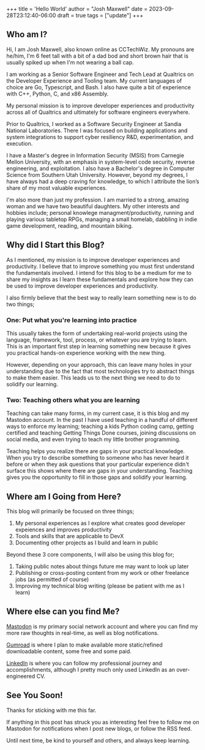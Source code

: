 +++
title = 'Hello World'
author = "Josh Maxwell"
date = 2023-09-28T23:12:40-06:00
draft = true
tags = ["update"]
+++

## Who am I?

Hi, I am Josh Maxwell, also known online as CCTechWiz. My pronouns are he/him, I'm 6 feet tall with a bit of a dad bod and short brown hair that is usually spiked up when I'm not wearing a ball cap.

I am working as a Senior Software Engineer and Tech Lead at Qualtrics on the Developer Experience and Tooling team. My current languages of choice are Go, Typescript, and Bash. I also have quite a bit of experience with C++, Python, C, and x86 Assembly.

My personal mission is to improve developer experiences and productivity across all of Qualtrics and ultimately for software engineers everywhere.

Prior to Qualtrics, I worked as a Software Security Engineer at Sandia National Laboratories. There I was focused on building applications and system integrations to support cyber resiliency R&D, experimentation, and execution.

I have a Master's degree in Information Security (MSIS) from Carnegie Mellon University, with an emphasis in system-level code security, reverse engineering, and exploitation. I also have a Bachelor's degree in Computer Science from Southern Utah University. However, beyond my degrees, I have always had a deep craving for knowledge, to which I attribute the lion’s share of my most valuable experiences.

I'm also more than just my profession. I am married to a strong, amazing woman and we have two beautiful daughters. My other interests and hobbies include; personal knowlege managment/productivity, running and playing various tabletop RPGs, managing a small homelab, dabbling in indie game development, reading, and mountain biking.


## Why did I Start this Blog?

As I mentioned, my mission is to improve developer experiences and productivity. I believe that to improve something you must first understand the fundamentals involved. I intend for this blog to be a medium for me to share my insights as I learn these fundamentals and explore how they can be used to improve developer experiences and productivity.

I also firmly believe that the best way to really learn something new is to do two things;

### One: Put what you're learning into practice

This usually takes the form of undertaking real-world projects using the language, framework, tool, process, or whatever you are trying to learn. This is an important first step in learning something new because it gives you practical hands-on experience working with the new thing.

However, depending on your approach, this can leave many holes in your understanding due to the fact that most technologies try to abstract things to make them easier. This leads us to the next thing we need to do to solidify our learning.

### Two: Teaching others what you are learning

Teaching can take many forms, in my current case, it is this blog and my Mastodon account. In the past I have used teaching in a handful of different ways to enforce my learning; teaching a kids Python coding camp, getting certified and teaching Getting Things Done courses, joining discussions on social media, and even trying to teach my little brother programming.

Teaching helps you realize there are gaps in your practical knowledge. When you try to describe something to someone who has never heard it before or when they ask questions that your particular experience didn't surface this shows where there are gaps in your understanding. Teaching gives you the opportunity to fill in those gaps and solidify your learning.


## Where am I Going from Here?

This blog will primarily be focused on three things;

1. My personal experiences as I explore what creates good developer expeiences and improves productivity
2. Tools and skills that are applicable to DevX
3. Documenting other projects as I build and learn in public

Beyond these 3 core components, I will also be using this blog for;

1. Taking public notes about things future me may want to look up later
2. Publishing or cross-posting content from my work or other freelance jobs (as permitted of course)
3. Improving my technical blog writing (please be patient with me as I learn)


## Where else can you find Me?

[Mastodon](https://fosstodon.org/@cctechwiz) is my primary social network account and where you can find my more raw thoughts in real-time, as well as blog notifications.

[Gumroad](https://cctechwiz.gumroad.com/) is where I plan to make available more static/refined downloadable content, some free and some paid.

[LinkedIn](https://www.linkedin.com/in/cctechwiz/) is where you can follow my professional journey and accomplishments, although I pretty much only used LinkedIn as an over-engineered CV.


## See You Soon!

Thanks for sticking with me this far.

If anything in this post has struck you as interesting feel free to follow me on Mastodon for notifications when I post new blogs, or follow the RSS feed.

Until next time, be kind to yourself and others, and always keep learning.

